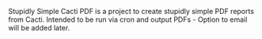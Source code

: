 Stupidly Simple Cacti PDF is a project to create stupidly simple PDF reports from Cacti. Intended to be run via cron and output PDFs - Option to email will be added later.
